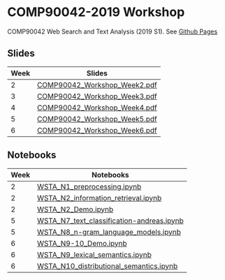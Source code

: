 # COMP90042-2019  Workshop

COMP90042 Web Search and Text Analysis (2019 S1). See [Github Pages](https://zenanz.github.io/comp90042-2019)


## Slides

Week|Slides 
----|--------------------------------
2|[COMP90042_Workshop_Week2.pdf](slides/COMP90042_Workshop_Week2.pdf)
3|[COMP90042_Workshop_Week3.pdf](slides/COMP90042_Workshop_Week3.pdf)
4|[COMP90042_Workshop_Week4.pdf](slides/COMP90042_Workshop_Week4.pdf)
5|[COMP90042_Workshop_Week5.pdf](slides/COMP90042_Workshop_Week5.pdf)
6|[COMP90042_Workshop_Week6.pdf](slides/COMP90042_Workshop_Week6.pdf)

## Notebooks

Week|Notebooks
----|--------------------------------
2|[WSTA_N1_preprocessing.ipynb](ipynb/WSTA_N1_preprocessing.ipynb)
2|[WSTA_N2_information_retrieval.ipynb](ipynb/WSTA_N2_information_retrieval.ipynb)
2|[WSTA_N2_Demo.ipynb](ipynb/WSTA_N2_Demo.ipynb)
5|[WSTA_N7_text_classification-andreas.ipynb](ipynb/WSTA_N7_text_classification-andreas.ipynb)
5|[WSTA_N8_n-gram_language_models.ipynb](ipynb/WSTA_N8_n-gram_language_models.ipynb)
6|[WSTA_N9-10_Demo.ipynb](ipynb/WSTA_N9-10_Demo.ipynb)
6|[WSTA_N9_lexical_semantics.ipynb](ipynb/WSTA_N9_lexical_semantics.ipynb)
6|[WSTA_N10_distributional_semantics.ipynb](ipynb/WSTA_N10_distributional_semantics.ipynb)

